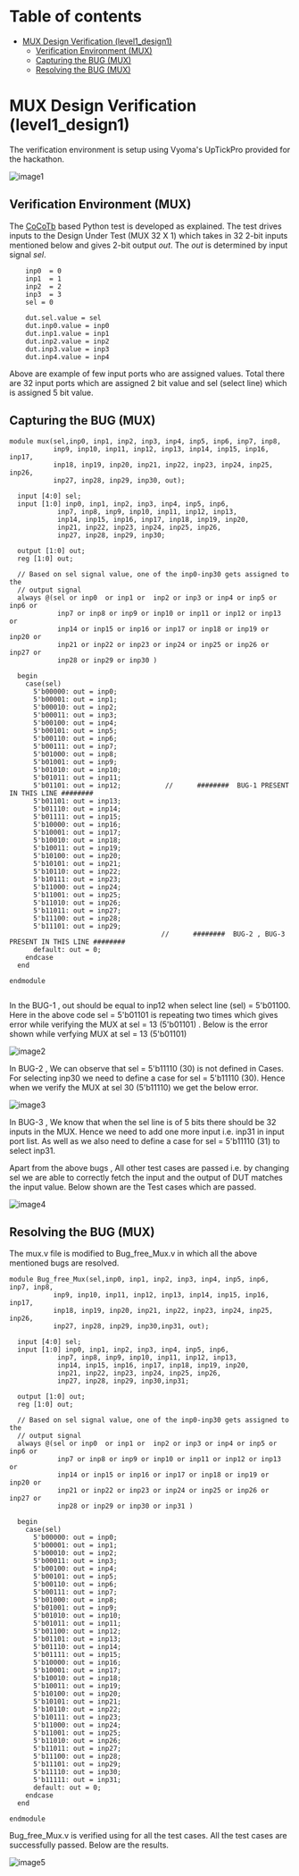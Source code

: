 # Table of contents

- [MUX Design Verification (level1_design1)](#mux-design-verification-level1_design1)
  - [Verification Environment (MUX)](#verification-environment-mux)
  - [Capturing the BUG (MUX)](#capturing-the-bug-mux)
  - [Resolving the BUG (MUX)](#resolving-the-bug-mux)

# MUX Design Verification (level1_design1)

The verification environment is setup using Vyoma's UpTickPro provided for the hackathon.

![image1](https://user-images.githubusercontent.com/84765232/182143795-4efe27ed-2493-41f9-b98d-7b4d0d00dfbe.png)


 ## Verification Environment (MUX)

The [CoCoTb](https://www.cocotb.org/) based Python test is developed as explained. The test drives inputs to the Design Under Test (MUX 32 X 1) which takes in 32 2-bit inputs mentioned below and gives 2-bit output *out*. The *out* is determined by input signal *sel*. 

```
    inp0  = 0 
    inp1  = 1
    inp2  = 2
    inp3  = 3
    sel = 0

    dut.sel.value = sel
    dut.inp0.value = inp0
    dut.inp1.value = inp1
    dut.inp2.value = inp2
    dut.inp3.value = inp3
    dut.inp4.value = inp4
```
Above are example of few input ports who are assigned values. Total there are 32 input ports which are assigned 2 bit value and sel (select line) which is assigned 5 bit value.  

## Capturing the BUG (MUX)

```
module mux(sel,inp0, inp1, inp2, inp3, inp4, inp5, inp6, inp7, inp8, 
           inp9, inp10, inp11, inp12, inp13, inp14, inp15, inp16, inp17,
           inp18, inp19, inp20, inp21, inp22, inp23, inp24, inp25, inp26,
           inp27, inp28, inp29, inp30, out);

  input [4:0] sel;
  input [1:0] inp0, inp1, inp2, inp3, inp4, inp5, inp6,
            inp7, inp8, inp9, inp10, inp11, inp12, inp13, 
            inp14, inp15, inp16, inp17, inp18, inp19, inp20,
            inp21, inp22, inp23, inp24, inp25, inp26,
            inp27, inp28, inp29, inp30;

  output [1:0] out;
  reg [1:0] out;

  // Based on sel signal value, one of the inp0-inp30 gets assigned to the 
  // output signal
  always @(sel or inp0  or inp1 or  inp2 or inp3 or inp4 or inp5 or inp6 or
            inp7 or inp8 or inp9 or inp10 or inp11 or inp12 or inp13 or 
            inp14 or inp15 or inp16 or inp17 or inp18 or inp19 or inp20 or
            inp21 or inp22 or inp23 or inp24 or inp25 or inp26 or inp27 or 
            inp28 or inp29 or inp30 )

  begin
    case(sel)
      5'b00000: out = inp0;  
      5'b00001: out = inp1;  
      5'b00010: out = inp2;  
      5'b00011: out = inp3;  
      5'b00100: out = inp4;  
      5'b00101: out = inp5;  
      5'b00110: out = inp6;  
      5'b00111: out = inp7;  
      5'b01000: out = inp8;  
      5'b01001: out = inp9;  
      5'b01010: out = inp10;
      5'b01011: out = inp11;
      5'b01101: out = inp12;           //      ########  BUG-1 PRESENT IN THIS LINE ########
      5'b01101: out = inp13;
      5'b01110: out = inp14;
      5'b01111: out = inp15;
      5'b10000: out = inp16;
      5'b10001: out = inp17;
      5'b10010: out = inp18;
      5'b10011: out = inp19;
      5'b10100: out = inp20;
      5'b10101: out = inp21;
      5'b10110: out = inp22;
      5'b10111: out = inp23;
      5'b11000: out = inp24;
      5'b11001: out = inp25;
      5'b11010: out = inp26;
      5'b11011: out = inp27;
      5'b11100: out = inp28;
      5'b11101: out = inp29;               
                                      //      ########  BUG-2 , BUG-3 PRESENT IN THIS LINE ########
      default: out = 0;
    endcase
  end

endmodule 


```

In the BUG-1 , out should be equal to inp12 when select line (sel) = 5'b01100. Here in the above code sel = 5'b01101 is repeating two times which gives error while verifying the MUX at sel = 13 (5'b01101) . Below is the error shown while verfying MUX at sel = 13 (5'b01101)

![image2](https://user-images.githubusercontent.com/84765232/182143905-072dd2df-26d4-4157-ab5f-d0cf31365719.png)


In BUG-2 , We can observe that sel = 5'b11110 (30) is not defined in Cases. For selecting inp30 we need to define a case for sel = 5'b11110 (30). Hence when we verify the MUX at sel 30 (5'b11110) we get the below error.

![image3](https://user-images.githubusercontent.com/84765232/182143935-74370537-a294-4eca-817f-a519e588d70d.png)

In BUG-3 , We know that when the sel line is of 5 bits there should be 32 inputs in the MUX. Hence we need to add one more input i.e. inp31 in input port list. As well as we also need to define a case for sel =  5'b11110 (31) to select inp31.


Apart from the above bugs , All other test cases are passed i.e. by changing sel we are able to correctly fetch the input and the output of DUT matches the input value. Below shown are the Test cases which are passed.

![image4](https://user-images.githubusercontent.com/84765232/182143961-d06439d1-1be1-469e-aaeb-25d8362463c7.png)

## Resolving the BUG (MUX)

The mux.v file is modified to Bug_free_Mux.v in which all the above mentioned bugs are resolved.
```
module Bug_free_Mux(sel,inp0, inp1, inp2, inp3, inp4, inp5, inp6, inp7, inp8, 
           inp9, inp10, inp11, inp12, inp13, inp14, inp15, inp16, inp17,
           inp18, inp19, inp20, inp21, inp22, inp23, inp24, inp25, inp26,
           inp27, inp28, inp29, inp30,inp31, out);

  input [4:0] sel;
  input [1:0] inp0, inp1, inp2, inp3, inp4, inp5, inp6,
            inp7, inp8, inp9, inp10, inp11, inp12, inp13, 
            inp14, inp15, inp16, inp17, inp18, inp19, inp20,
            inp21, inp22, inp23, inp24, inp25, inp26,
            inp27, inp28, inp29, inp30,inp31;

  output [1:0] out;
  reg [1:0] out;

  // Based on sel signal value, one of the inp0-inp30 gets assigned to the 
  // output signal
  always @(sel or inp0  or inp1 or  inp2 or inp3 or inp4 or inp5 or inp6 or
            inp7 or inp8 or inp9 or inp10 or inp11 or inp12 or inp13 or 
            inp14 or inp15 or inp16 or inp17 or inp18 or inp19 or inp20 or
            inp21 or inp22 or inp23 or inp24 or inp25 or inp26 or inp27 or 
            inp28 or inp29 or inp30 or inp31 )

  begin
    case(sel)
      5'b00000: out = inp0;  
      5'b00001: out = inp1;  
      5'b00010: out = inp2;  
      5'b00011: out = inp3;  
      5'b00100: out = inp4;  
      5'b00101: out = inp5;  
      5'b00110: out = inp6;  
      5'b00111: out = inp7;  
      5'b01000: out = inp8;  
      5'b01001: out = inp9;  
      5'b01010: out = inp10;
      5'b01011: out = inp11;
      5'b01100: out = inp12;
      5'b01101: out = inp13;
      5'b01110: out = inp14;
      5'b01111: out = inp15;
      5'b10000: out = inp16;
      5'b10001: out = inp17;
      5'b10010: out = inp18;
      5'b10011: out = inp19;
      5'b10100: out = inp20;
      5'b10101: out = inp21;
      5'b10110: out = inp22;
      5'b10111: out = inp23;
      5'b11000: out = inp24;
      5'b11001: out = inp25;
      5'b11010: out = inp26;
      5'b11011: out = inp27;
      5'b11100: out = inp28;
      5'b11101: out = inp29;
      5'b11110: out = inp30;
      5'b11111: out = inp31;
      default: out = 0;
    endcase
  end

endmodule 
```
Bug_free_Mux.v is verified using for all the test cases. All the test cases are successfully passed. Below are the results.

![image5](https://user-images.githubusercontent.com/84765232/182144003-869f8d75-4b13-407b-8410-ea355c7ff932.png)

